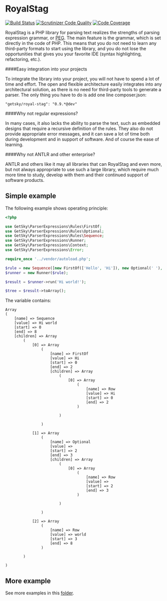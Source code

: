 RoyalStag
=========
[![Build Status](https://travis-ci.org/JimmDiGrizli/RoyalStag.svg)](https://travis-ci.org/JimmDiGrizli/RoyalStag)
[![Scrutinizer Code Quality](https://scrutinizer-ci.com/g/JimmDiGrizli/RoyalStag/badges/quality-score.png?b=develop)](https://scrutinizer-ci.com/g/JimmDiGrizli/RoyalStag/?branch=develop)
[![Code Coverage](https://scrutinizer-ci.com/g/JimmDiGrizli/RoyalStag/badges/coverage.png?b=develop)](https://scrutinizer-ci.com/g/JimmDiGrizli/RoyalStag/?branch=develop)

RoyalStag is a PHP library for parsing text realizes the strengths of parsing expression grammar, or [PEG](http://en.wikipedia.org/wiki/Parsing_expression_grammar "Parsing expression grammar"). The main feature is the grammar, which is set directly in the code of PHP. This means that you do not need to learn any third-party formats to start using the library, and you do not lose the opportunities that gives you your favorite IDE (syntax highlighting, refactoring, etc.).

####Easy integration into your projects

To integrate the library into your project, you will not have to spend a lot of time and effort. The open and flexible architecture easily integrates into any architectural solution, as there is no need for third-party tools to generate a parser. The only thing you have to do is add one line composer.json:

```
"getsky/royal-stag": "0.9.*@dev"
```


####Why not regular expressions?

In many cases, it also lacks the ability to parse the text, such as embedded designs that require a recursive definition of the rules. They also do not provide appropriate error messages, and it can save a lot of time both during development and in support of software. And of course the ease of learning.


####Why not ANTLR and other enterprise?

ANTLR and others like it may all libraries that can RoyalStag and even more, but not always appropriate to use such a large library, which require much more time to study, develop with them and their continued support of software products.

Simple example
--------------
The following example shows operating principle:

```php
<?php

use GetSky\ParserExpressions\Rules\FirstOf;
use GetSky\ParserExpressions\Rules\Optional;
use GetSky\ParserExpressions\Rules\Sequence;
use GetSky\ParserExpressions\Runner;
use GetSky\ParserExpressions\Context;
use GetSky\ParserExpressions\Error;

require_once '../vendor/autoload.php';

$rule = new Sequence([new FirstOf(['Hello', 'Hi']), new Optional(' '), 'world']);
$runner = new Runner($rule);

$result = $runner->run('Hi world!');

$tree = $result->toArray();
```
The variable contains:
```
Array
(
    [name] => Sequence
    [value] => Hi world
    [start] => 0
    [end] => 8
    [children] => Array
        (
            [0] => Array
                (
                    [name] => FirstOf
                    [value] => Hi
                    [start] => 0
                    [end] => 2
                    [children] => Array
                        (
                            [0] => Array
                                (
                                    [name] => Row
                                    [value] => Hi
                                    [start] => 0
                                    [end] => 2
                                )

                        )

                )

            [1] => Array
                (
                    [name] => Optional
                    [value] =>
                    [start] => 2
                    [end] => 3
                    [children] => Array
                        (
                            [0] => Array
                                (
                                    [name] => Row
                                    [value] =>
                                    [start] => 2
                                    [end] => 3
                                )

                        )

                )

            [2] => Array
                (
                    [name] => Row
                    [value] => world
                    [start] => 3
                    [end] => 8
                )

        )

)
```

More example
------------
See more examples in this [folder](https://github.com/JimmDiGrizli/RoyalStag/tree/develop/example).


